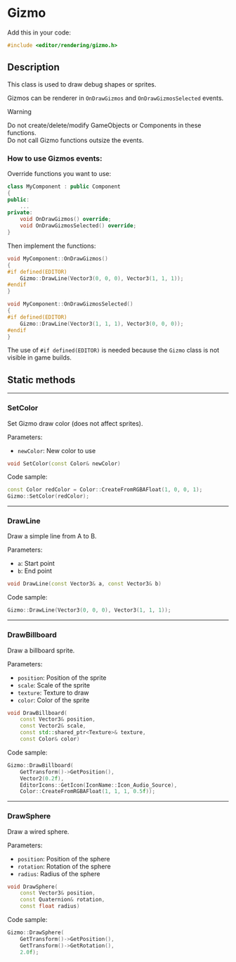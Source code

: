 # Gizmo

Add this in your code:
```cpp
#include <editor/rendering/gizmo.h>
```

## Description

This class is used to draw debug shapes or sprites.

Gizmos can be renderer in `OnDrawGizmos` and `OnDrawGizmosSelected` events.<br>
> [!WARNING]
> Do not create/delete/modify GameObjects or Components in these functions.<br>
> Do not call Gizmo functions outsize the events.

### How to use Gizmos events:

Override functions you want to use:
```cpp
class MyComponent : public Component
{
public:
    ...
private:
    void OnDrawGizmos() override;
    void OnDrawGizmosSelected() override;
}
```
Then implement the functions:

```cpp
void MyComponent::OnDrawGizmos()
{
#if defined(EDITOR)
    Gizmo::DrawLine(Vector3(0, 0, 0), Vector3(1, 1, 1));
#endif
}

void MyComponent::OnDrawGizmosSelected()
{
#if defined(EDITOR)
    Gizmo::DrawLine(Vector3(1, 1, 1), Vector3(0, 0, 0));
#endif
}
```

The use of `#if defined(EDITOR)` is needed because the `Gizmo` class is not visible in game builds.

## Static methods

---
### SetColor 
Set Gizmo draw color (does not affect sprites).

Parameters:
- `newColor`: New color to use
```cpp
void SetColor(const Color& newColor)
```
Code sample:
```cpp
const Color redColor = Color::CreateFromRGBAFloat(1, 0, 0, 1);
Gizmo::SetColor(redColor);
```

---
### DrawLine 
Draw a simple line from A to B.

Parameters:
- `a`: Start point
- `b`: End point
```cpp
void DrawLine(const Vector3& a, const Vector3& b)
```
Code sample:
```cpp
Gizmo::DrawLine(Vector3(0, 0, 0), Vector3(1, 1, 1));
```

---
### DrawBillboard 
Draw a billboard sprite.

Parameters:
- `position`: Position of the sprite
- `scale`: Scale of the sprite
- `texture`: Texture to draw
- `color`: Color of the sprite
```cpp
void DrawBillboard(
    const Vector3& position, 
    const Vector2& scale, 
    const std::shared_ptr<Texture>& texture, 
    const Color& color)
```
Code sample:
```cpp
Gizmo::DrawBillboard(
    GetTransform()->GetPosition(),
    Vector2(0.2f),
    EditorIcons::GetIcon(IconName::Icon_Audio_Source),
    Color::CreateFromRGBAFloat(1, 1, 1, 0.5f));
```

---
### DrawSphere 
Draw a wired sphere.

Parameters:
- `position`: Position of the sphere
- `rotation`: Rotation of the sphere
- `radius`: Radius of the sphere
```cpp
void DrawSphere(
    const Vector3& position, 
    const Quaternion& rotation, 
    const float radius)
```
Code sample:
```cpp
Gizmo::DrawSphere(
    GetTransform()->GetPosition(), 
    GetTransform()->GetRotation(), 
    2.0f);
```